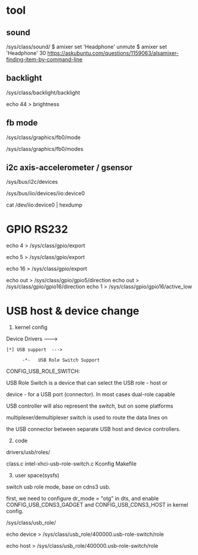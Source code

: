 # tool

## sound
/sys/class/sound/
$ amixer set 'Headphone' unmute
$ amixer set 'Headphone' 30
https://askubuntu.com/questions/1159063/alsamixer-finding-item-by-command-line

## backlight
/sys/class/backlight/backlight

echo 44 > brightness

## fb mode
/sys/class/graphics/fb0/mode

/sys/class/graphics/fb0/modes

## i2c axis-accelerometer / gsensor

/sys/bus/i2c/devices

/sys/bus/iio/devices/iio:device0

cat /dev/iio:device0 | hexdump

# GPIO RS232

echo 4 > /sys/class/gpio/export

echo 5 > /sys/class/gpio/export

echo 16 > /sys/class/gpio/export

echo out > /sys/class/gpio/gpio5/direction
echo out > /sys/class/gpio/gpio16/direction
echo 1 > /sys/class/gpio/gpio16/active_low

# USB host & device change
1. kernel config

Device Drivers  --->

    [*] USB support  --->

          -*-   USB Role Switch Support

CONFIG_USB_ROLE_SWITCH: 

USB Role Switch is a device that can select the USB role - host or        

device - for a USB port (connector). In most cases dual-role capable    

USB controller will also represent the switch, but on some platforms   

multiplexer/demultiplexer switch is used to route the data lines on    

the USB connector between separate USB host and device controllers.

2. code

drivers/usb/roles/

class.c  intel-xhci-usb-role-switch.c  Kconfig  Makefile

3. user space(sysfs)

switch usb role mode, base on cdns3 usb.

first, we need to configure dr_mode = "otg" in dts, and enable CONFIG_USB_CDNS3_GADGET and CONFIG_USB_CDNS3_HOST in kernel config.

/sys/class/usb_role/

echo device > /sys/class/usb_role/400000.usb-role-switch/role

echo host > /sys/class/usb_role/400000.usb-role-switch/role
